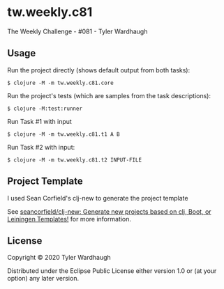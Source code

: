 # tw.weekly.c81


The Weekly Challenge - #081 - Tyler Wardhaugh

## Usage

Run the project directly (shows default output from both tasks):

    $ clojure -M -m tw.weekly.c81.core

Run the project's tests (which are samples from the task descriptions):

    $ clojure -M:test:runner

Run Task #1 with input

    $ clojure -M -m tw.weekly.c81.t1 A B

Run Task #2 with input:

    $ clojure -M -m tw.weekly.c81.t2 INPUT-FILE

## Project Template

I used Sean Corfield's clj-new to generate the project template

See [seancorfield/clj-new: Generate new projects based on clj, Boot, or Leiningen Templates!](https://github.com/seancorfield/clj-new) for more information.

## License

Copyright © 2020 Tyler Wardhaugh

Distributed under the Eclipse Public License either version 1.0 or (at
your option) any later version.
